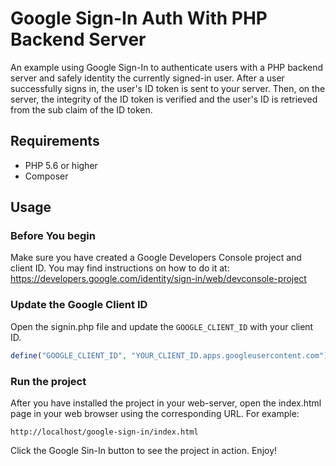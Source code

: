 # Google Sign-In Auth With PHP Backend Server

An example using Google Sign-In to authenticate users with a PHP backend 
server and safely identity the currently signed-in user. After a 
user successfully signs in, the user's ID token is sent to your server. Then, 
on the server, the integrity of the ID token is verified and the user's ID is 
retrieved from the sub claim of the ID token.

## Requirements

- PHP 5.6 or higher
- Composer

## Usage

### Before You begin

Make sure you have created a Google Developers Console project and client ID. 
You may find instructions on how to do it at: 
https://developers.google.com/identity/sign-in/web/devconsole-project 

### Update the Google Client ID

Open the signin.php file and update the `GOOGLE_CLIENT_ID` with your client ID.

```php
define("GOOGLE_CLIENT_ID", "YOUR_CLIENT_ID.apps.googleusercontent.com");
```

### Run the project 

After you have installed the project in your web-server, open the index.html 
page in your web browser using the corresponding URL. For example:

```
http://localhost/google-sign-in/index.html
```

Click the Google Sin-In button to see the project in action. Enjoy!
